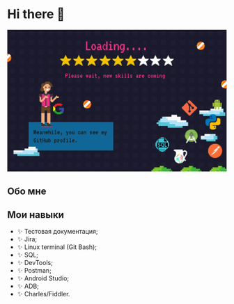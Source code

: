# Hi there 👋
![Hi](https://github.com/julia-mr1/julia-mr1/raw/main/downloads/loading1.png)

## Обо мне


## Мои навыки

<ul>
<li>✨ Тестовая документация;</li>
<li>✨ Jira;</li>
<li>✨ Linux terminal (Git Bash);</li>
<li>✨ SQL;</li>
<li>✨ DevTools;</li>
<li>✨ Postman;</li>
<li>✨ Android Studio;</li>
<li>✨ ADB;</li>
<li>✨ Charles/Fiddler.</li>
</ul>
